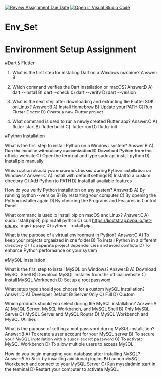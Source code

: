 [![Review Assignment Due Date](https://classroom.github.com/assets/deadline-readme-button-22041afd0340ce965d47ae6ef1cefeee28c7c493a6346c4f15d667ab976d596c.svg)](https://classroom.github.com/a/vnsr1XuU)
[![Open in Visual Studio Code](https://classroom.github.com/assets/open-in-vscode-2e0aaae1b6195c2367325f4f02e2d04e9abb55f0b24a779b69b11b9e10269abc.svg)](https://classroom.github.com/online_ide?assignment_repo_id=15833079&assignment_repo_type=AssignmentRepo)
# Env_Set

# Environment Setup Assignment

#Dart & Flutter

1. What is the first step for installing Dart on a Windows machine?
Answer: B



2. Which command verifies the Dart installation on macOS?
Answer:D
A) dart --install
B) dart --check
C) dart --verify
D) dart --version


3. What is the next step after downloading and extracting the Flutter SDK on Linux?
Answer:B
A) Install Homebrew
B) Update your PATH
C) Run Flutter Doctor
D) Create a new Flutter project


4. What command is used to run a newly created Flutter app?
Answer:C
A) flutter start
B) flutter build
C) flutter run
D) flutter init


#Python Installation

What is the first step to install Python on a Windows system?
Answer:B
A) Run the installer without any customization
B) Download Python from the official website
C) Open the terminal and type sudo apt install python
D) Install pip manually


Which option should you ensure is checked during Python installation on Windows?
Answer:C
A) Install with default settings
B) Install to a custom directory
C) Add Python to PATH
D) Install all available features


How do you verify Python installation on any system?
Answer:B
A) By running python --version
B) By restarting your computer
C) By opening the Python installer again
D) By checking the Programs and Features in Control Panel


What command is used to install pip on macOS and Linux?
Answer:C
A) sudo install pip
B) pip install python
C) curl https://bootstrap.pypa.io/get-pip.py -o get-pip.py
D) python --install pip


What is the purpose of a virtual environment in Python?
Answer:C
A) To keep your projects organized in one folder
B) To install Python in a different directory
C) To separate project dependencies and avoid conflicts
D) To enhance Python performance on your system


#MySQL Installation

What is the first step to install MySQL on Windows?
Answer:B
A) Download MySQL Shell
B) Download MySQL Installer from the official website
C) Install MySQL Workbench
D) Set up a root password


What setup type should you choose for a custom MySQL installation?
Answer:D
A) Developer Default
B) Server Only
C) Full
D) Custom


Which products should you select during the MySQL installation?
Answer:A
A) MySQL Server, MySQL Workbench, and MySQL Shell
B) Only MySQL Server
C) MySQL Server and MySQL Router
D) MySQL Workbench and MySQL Utilities


What is the purpose of setting a root password during MySQL installation?
Answer:B
A) To create a user account for your MySQL server
B) To secure your MySQL installation with a super-secret password
C) To activate MySQL Workbench
D) To allow multiple users to access MySQL


How do you begin managing your database after installing MySQL?
Answer:B
A) Start by installing additional plugins
B) Launch MySQL Workbench and connect to your MySQL Server
C) Run mysqladmin start in the terminal
D) Restart your computer to activate MySQL


